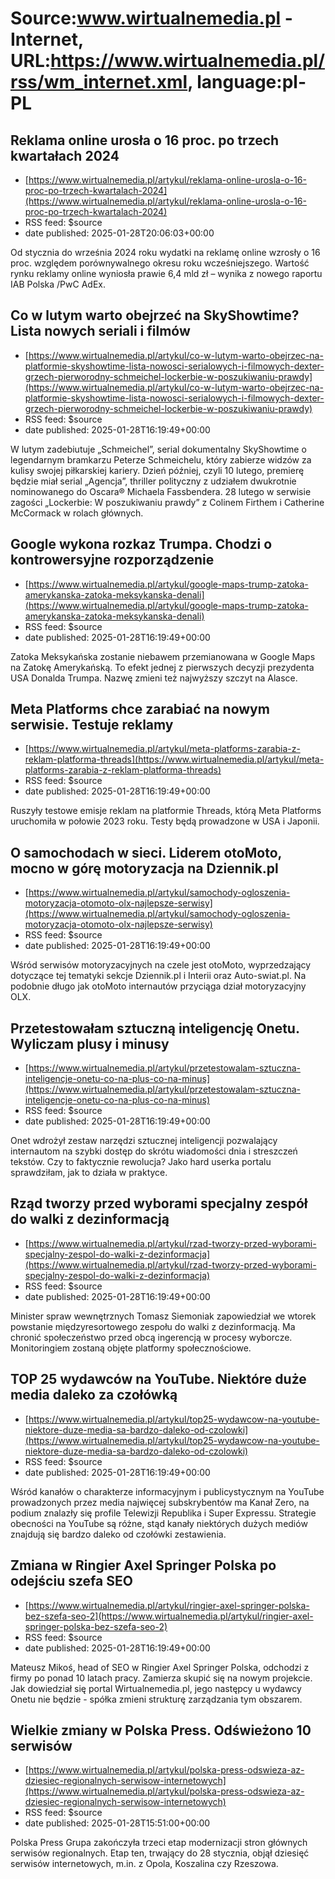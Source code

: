 # Source:www.wirtualnemedia.pl - Internet, URL:https://www.wirtualnemedia.pl/rss/wm_internet.xml, language:pl-PL

## Reklama online urosła o 16 proc. po trzech kwartałach 2024
 - [https://www.wirtualnemedia.pl/artykul/reklama-online-urosla-o-16-proc-po-trzech-kwartalach-2024](https://www.wirtualnemedia.pl/artykul/reklama-online-urosla-o-16-proc-po-trzech-kwartalach-2024)
 - RSS feed: $source
 - date published: 2025-01-28T20:06:03+00:00

Od stycznia do września 2024 roku wydatki na reklamę online wzrosły o 16 proc. względem porównywalnego okresu roku wcześniejszego. Wartość rynku reklamy online wyniosła prawie 6,4 mld zł – wynika z nowego raportu IAB Polska /PwC AdEx.

## Co w lutym warto obejrzeć na SkyShowtime? Lista nowych seriali i filmów
 - [https://www.wirtualnemedia.pl/artykul/co-w-lutym-warto-obejrzec-na-platformie-skyshowtime-lista-nowosci-serialowych-i-filmowych-dexter-grzech-pierworodny-schmeichel-lockerbie-w-poszukiwaniu-prawdy](https://www.wirtualnemedia.pl/artykul/co-w-lutym-warto-obejrzec-na-platformie-skyshowtime-lista-nowosci-serialowych-i-filmowych-dexter-grzech-pierworodny-schmeichel-lockerbie-w-poszukiwaniu-prawdy)
 - RSS feed: $source
 - date published: 2025-01-28T16:19:49+00:00

W lutym zadebiutuje „Schmeichel”, serial dokumentalny SkyShowtime o legendarnym bramkarzu Peterze Schmeichelu, który zabierze widzów za kulisy swojej piłkarskiej kariery. Dzień później, czyli 10 lutego, premierę będzie miał serial „Agencja”, thriller polityczny z udziałem dwukrotnie nominowanego do Oscara® Michaela Fassbendera. 28 lutego w serwisie zagości „Lockerbie: W poszukiwaniu prawdy” z Colinem Firthem i Catherine McCormack w rolach głównych.

## Google wykona rozkaz Trumpa. Chodzi o kontrowersyjne rozporządzenie
 - [https://www.wirtualnemedia.pl/artykul/google-maps-trump-zatoka-amerykanska-zatoka-meksykanska-denali](https://www.wirtualnemedia.pl/artykul/google-maps-trump-zatoka-amerykanska-zatoka-meksykanska-denali)
 - RSS feed: $source
 - date published: 2025-01-28T16:19:49+00:00

Zatoka Meksykańska zostanie niebawem przemianowana w Google Maps na Zatokę Amerykańską. To efekt jednej z pierwszych decyzji prezydenta USA Donalda Trumpa. Nazwę zmieni też najwyższy szczyt na Alasce.

## Meta Platforms chce zarabiać na nowym serwisie. Testuje reklamy
 - [https://www.wirtualnemedia.pl/artykul/meta-platforms-zarabia-z-reklam-platforma-threads](https://www.wirtualnemedia.pl/artykul/meta-platforms-zarabia-z-reklam-platforma-threads)
 - RSS feed: $source
 - date published: 2025-01-28T16:19:49+00:00

Ruszyły testowe emisje reklam na platformie Threads, którą Meta Platforms uruchomiła w połowie 2023 roku. Testy będą prowadzone w USA i Japonii.

## O samochodach w sieci. Liderem otoMoto, mocno w górę motoryzacja na Dziennik.pl
 - [https://www.wirtualnemedia.pl/artykul/samochody-ogloszenia-motoryzacja-otomoto-olx-najlepsze-serwisy](https://www.wirtualnemedia.pl/artykul/samochody-ogloszenia-motoryzacja-otomoto-olx-najlepsze-serwisy)
 - RSS feed: $source
 - date published: 2025-01-28T16:19:49+00:00

Wśród serwisów motoryzacyjnych na czele jest otoMoto, wyprzedzający dotyczące tej tematyki sekcje Dziennik.pl i Interii oraz Auto-swiat.pl. Na podobnie długo jak otoMoto internautów przyciąga dział motoryzacyjny OLX.

## Przetestowałam sztuczną inteligencję Onetu. Wyliczam plusy i minusy
 - [https://www.wirtualnemedia.pl/artykul/przetestowalam-sztuczna-inteligencje-onetu-co-na-plus-co-na-minus](https://www.wirtualnemedia.pl/artykul/przetestowalam-sztuczna-inteligencje-onetu-co-na-plus-co-na-minus)
 - RSS feed: $source
 - date published: 2025-01-28T16:19:49+00:00

Onet wdrożył zestaw narzędzi sztucznej inteligencji pozwalający internautom na szybki dostęp do skrótu wiadomości dnia i streszczeń tekstów. Czy to faktycznie rewolucja? Jako hard userka portalu sprawdziłam, jak to działa w praktyce.

## Rząd tworzy przed wyborami specjalny zespół do walki z dezinformacją
 - [https://www.wirtualnemedia.pl/artykul/rzad-tworzy-przed-wyborami-specjalny-zespol-do-walki-z-dezinformacja](https://www.wirtualnemedia.pl/artykul/rzad-tworzy-przed-wyborami-specjalny-zespol-do-walki-z-dezinformacja)
 - RSS feed: $source
 - date published: 2025-01-28T16:19:49+00:00

Minister spraw wewnętrznych Tomasz Siemoniak zapowiedział we wtorek powstanie międzyresortowego zespołu do walki z dezinformacją. Ma chronić społeczeństwo przed obcą ingerencją w procesy wyborcze. Monitoringiem zostaną objęte platformy społecznościowe.

## TOP 25 wydawców na YouTube. Niektóre duże media daleko za czołówką
 - [https://www.wirtualnemedia.pl/artykul/top25-wydawcow-na-youtube-niektore-duze-media-sa-bardzo-daleko-od-czolowki](https://www.wirtualnemedia.pl/artykul/top25-wydawcow-na-youtube-niektore-duze-media-sa-bardzo-daleko-od-czolowki)
 - RSS feed: $source
 - date published: 2025-01-28T16:19:49+00:00

Wśród kanałów o charakterze informacyjnym i publicystycznym na YouTube prowadzonych przez media najwięcej subskrybentów ma Kanał Zero, na podium znalazły się profile Telewizji Republika i Super Expressu. Strategie obecności na YouTube są różne, stąd kanały niektórych dużych mediów znajdują się bardzo daleko od czołówki zestawienia.

## Zmiana w Ringier Axel Springer Polska po odejściu szefa SEO
 - [https://www.wirtualnemedia.pl/artykul/ringier-axel-springer-polska-bez-szefa-seo-2](https://www.wirtualnemedia.pl/artykul/ringier-axel-springer-polska-bez-szefa-seo-2)
 - RSS feed: $source
 - date published: 2025-01-28T16:19:49+00:00

Mateusz Mikoś, head of SEO w Ringier Axel Springer Polska, odchodzi z firmy po ponad 10 latach pracy. Zamierza skupić się na nowym projekcie. Jak dowiedział się portal Wirtualnemedia.pl, jego następcy u wydawcy Onetu nie będzie - spółka zmieni strukturę zarządzania tym obszarem.

## Wielkie zmiany w Polska Press. Odświeżono 10 serwisów
 - [https://www.wirtualnemedia.pl/artykul/polska-press-odswieza-az-dziesiec-regionalnych-serwisow-internetowych](https://www.wirtualnemedia.pl/artykul/polska-press-odswieza-az-dziesiec-regionalnych-serwisow-internetowych)
 - RSS feed: $source
 - date published: 2025-01-28T15:51:00+00:00

Polska Press Grupa zakończyła trzeci etap modernizacji stron głównych serwisów regionalnych. Etap ten, trwający do 28 stycznia, objął dziesięć serwisów internetowych, m.in. z Opola, Koszalina czy Rzeszowa.

